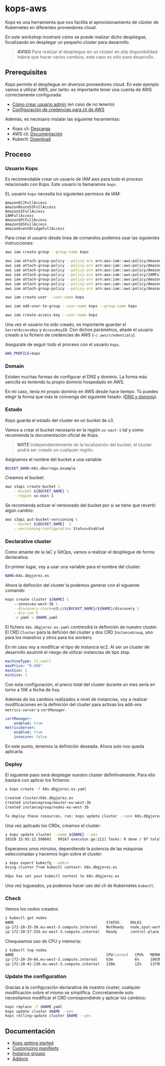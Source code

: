 # kops-aws
Kops es una herramienta que nos facilita el aprovisionamiento de clúster de Kubernetes en diferentes proveedores cloud. 

En este workshop mostraré cómo se puede realizar dicho despliegue, focalizando en desplegar un pequeño clúster para desarrollo. 

> **AVISO** Para realizar el despliegue en un clúster en alta disponibilidad habría que hacer varios cambios, este caso es sólo para desarrollo.

## Prerequisites
Kops permite el despliegue en diversos proveedores cloud. En este ejemplo vamos a utilizar AWS, por tanto: es importante tener una cuenta de AWS correctamente configurada:

* [Cómo crear usuario admin](https://docs.aws.amazon.com/sdk-for-go/v1/developer-guide/configuring-sdk.html#specifying-credentials) (en caso de no tenerlo)
* [Configuración de credencias para cli de AWS](https://docs.aws.amazon.com/sdk-for-go/v1/developer-guide/configuring-sdk.html#specifying-credentials)

Además, es necesario instalar las siguiente heramientas:

* Kops cli: [Descarga](https://kops.sigs.k8s.io/getting_started/install/)
* AWS cli: [Documentación](https://aws.amazon.com/cli/)
* Kubectl: [Download](https://kubernetes.io/docs/tasks/tools/install-kubectl-linux/)

## Proceso

### Usuario Kops
Es recomendable crear un usuario de IAM aws para todo el proceso relacionado con Kops. Este usuario lo llamaramos ```kops```.

EL usuario ```kops``` necesita los siguientes permisos de IAM:

```properties
AmazonEC2FullAccess
AmazonRoute53FullAccess
AmazonS3FullAccess
IAMFullAccess
AmazonVPCFullAccess
AmazonSQSFullAccess
AmazonEventBridgeFullAccess
```

Para crear el usuario desde linea de comandos podemos usar las siguientes instrucciones: 

```zsh
aws iam create-group --group-name kops

aws iam attach-group-policy --policy-arn arn:aws:iam::aws:policy/AmazonEC2FullAccess --group-name kops
aws iam attach-group-policy --policy-arn arn:aws:iam::aws:policy/AmazonRoute53FullAccess --group-name kops
aws iam attach-group-policy --policy-arn arn:aws:iam::aws:policy/AmazonS3FullAccess --group-name kops
aws iam attach-group-policy --policy-arn arn:aws:iam::aws:policy/IAMFullAccess --group-name kops
aws iam attach-group-policy --policy-arn arn:aws:iam::aws:policy/AmazonVPCFullAccess --group-name kops
aws iam attach-group-policy --policy-arn arn:aws:iam::aws:policy/AmazonSQSFullAccess --group-name kops
aws iam attach-group-policy --policy-arn arn:aws:iam::aws:policy/AmazonEventBridgeFullAccess --group-name kops

aws iam create-user --user-name kops

aws iam add-user-to-group --user-name kops --group-name kops

aws iam create-access-key --user-name kops
```

Una vez el usuario ha sido creado, es importante guardar el  ```SecretAccessKey``` y ```AccessKeyID```. Con dichos parámetros, añade el usuario creado a tu fichero de credencias de AWS (```~/.aws/credentials```).

Asegurate de seguir todo el proceso con el usuario ```kops```.

```zsh
AWS_PROFILE=kops
```

### Domain
Existen muchas formas de configurar el DNS y dominio. La forma más sencilla es teniendo tu propio dominio hospedado en AWS. 

En mi caso, tenía mi propio dominio en AWS desde hace tiempo. Tú puedes elegir la forma que más te convenga del siguiente listado: ([DNS y dominio](https://kops.sigs.k8s.io/getting_started/aws/#configure-dns)).

### Estado
Kops guarda el estado del cluster en un bucket de s3.

Vamos a crear el bucket necesario en la región ```us-east-1``` tal y como recomienda la documentación oficial de Kops.

> **NOTE** Independientemente de la localización del bucket, el cluster podrá ser creado en cualquier región.

Asignamos el nombre del bucket a una variable: 

```zsh
BUCKET_NAME=k8s.dborrego.example
```

Creamos el bucket:

```zsh
aws s3api create-bucket \
    --bucket ${BUCKET_NAME} \
    --region us-east-1
```

Se recomienda activar el versionado del bucket por si se tiene que revertir algún cambio:

```zsh
aws s3api put-bucket-versioning \
    --bucket ${BUCKET_NAME}  \
    --versioning-configuration Status=Enabled
```

### Declarative cluster
Como amante de la IaC y GitOps, vamos a realizar el despliegue de forma declarativa. 

En primer lugar, voy a usar una variable para el nombre del cluster:

```zsh
NAME=k8s.dbgjerez.es
```

Ahora la definción del cluster la podemos generar con el siguiente comando: 

```zsh
kops create cluster ${NAME} \                   
    --zones=eu-west-3b \
    --discovery-store=s3://${BUCKET_NAME}/${NAME}/discovery \
    --dry-run \
    -o yaml > $NAME.yaml
```

El fichero ```k8s.dbgjerez.es.yaml``` contrendrá la definición de nuestro cluster. El CRD ```Cluster``` para la defición del cluster y dos CRD  ```InstanceGroup```, uno para los maestros y otros para los workers.

En mi caso voy a modificar el tipo de instancia ec2. Al ser un cluster de desarrollo asumiré el riesgo de utilizar instancias de tipo stop. 

```yaml
machineType: t2.small
maxPrice: "0.008"
maxSize: 1
minSize: 1
```

Con esta configuración, el precio total del cluster durante un mes sería en torno a 10€ a fecha de hoy.

Además de los cambios realizados a nivel de instancias, voy a realizar modificaciones en la definición del cluster para activas los add-ons ```metrics-server``` y ```certManager```. 

```yaml
certManager:
    enabled: true
metricsServer:
    enabled: true
    insecure: false
```

En este punto, tenemos la definición deseada. Ahora solo nos queda aplicarla. 

### Deploy

El siguiente paso será desplegar nuestro cluster definitivamente. Para ello bastará con aplicar los ficheros: 

```zsh
❯ kops create -f k8s.dbgjerez.es.yaml

Created cluster/k8s.dbgjerez.es
Created instancegroup/master-eu-west-3b
Created instancegroup/nodes-eu-west-3b

To deploy these resources, run: kops update cluster --name k8s.dbgjerez.es --yes
```

Una vez aplicado los CRDs, creamos el cluster: 

```zsh
❯ kops update cluster --name ${NAME} --yes
I0328 15:05:12.590601   99167 executor.go:111] Tasks: 0 done / 97 total; 49 can run
```

Esperamos unos minutos, dependiendo la potencia de las máquinas seleccionadas y hacemos login sobre el cluster:

```zsh
❯ kops export kubecfg --admin
Using cluster from kubectl context: k8s.dbgjerez.es

kOps has set your kubectl context to k8s.dbgjerez.es
```

Una vez logueados, ya podemos hacer uso del cli de Kubernetes ```kubectl```.

### Check

Vemos los nodos creados: 
```zsh
❯ kubectl get nodes
NAME                                          STATUS     ROLES                              AGE   VERSION
ip-172-20-35-30.eu-west-3.compute.internal    NotReady   node,spot-worker                   24s   v1.23.5
ip-172-20-57-255.eu-west-3.compute.internal   Ready      control-plane,master,spot-worker   97s   v1.23.5
```

Chequeamos uso de CPU y memoria:
```zsh
❯ kubectl top nodes
NAME                                          CPU(cores)   CPU%   MEMORY(bytes)   MEMORY%   
ip-172-20-39-66.eu-west-3.compute.internal    63m          6%     1003Mi          53%       
ip-172-20-41-136.eu-west-3.compute.internal   120m         12%    1375Mi          73%       
```

### Update the configuration
Gracias a la configuración declarativa de nuestro cluster, cualquier modificación sobre el mismo se simplifica. Concretamente solo necesitamos modificar el CRD correspondiente y aplicar los cambios: 

```zsh
kops replace -f $NAME.yaml
kops update cluster $NAME --yes
kops rolling-update cluster $NAME --yes
```

## Documentación
* [Kops getting started](https://kops.sigs.k8s.io/getting_started/aws/)
* [Customizing manifests](https://kops.sigs.k8s.io/manifests_and_customizing_via_api/#using-a-manifest-to-manage-kops-clusters)
* [Instance groups](https://kops.sigs.k8s.io/tutorial/working-with-instancegroups/#converting-an-instance-group-to-use-spot-instances)
* [Addons](https://kops.sigs.k8s.io/addons/)